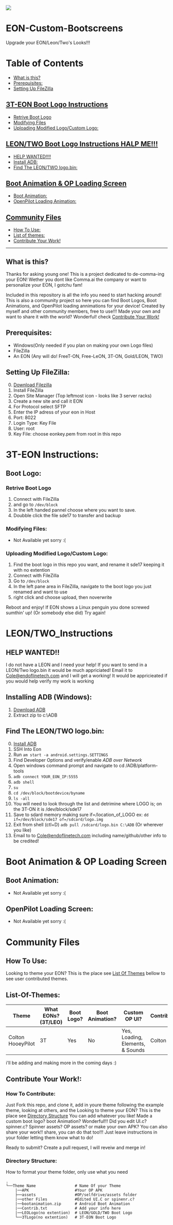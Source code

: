 [![](https://i.imgur.com/IcCeUD7.png)](#)
# EON-Custom-Bootscreens
Upgrade your EON/Leon/Two's Looks!!!

Table of Contents
=======================
* [What is this?](#what-is-this)
* [Prerequisites:](#Prerequisites:)
* [Setting Up FileZilla](#Setting-Up-FileZilla:)


## [3T-EON Boot Logo Instructions](#3T-EON-Instructions:)
* [Retrive Boot Logo](#Retrive-Boot-Logo)
* [Modifying Files](#Modifying-Files:)
* [Uploading Modified Logo/Custom Logo:](#Uploading-Modified-Logo/Custom-Logo:)


## [LEON/TWO Boot Logo Instructions HALP ME!!!](#LEON/TWO_Instructions)
* [HELP WANTED!!!!](#Help-Wanted!!)
* [Install ADB:](#Installing-ADB-(Windows):)
* [Find The LEON/TWO logo.bin:](#Find-The-LEON/TWO-logo.bin:)


## [Boot Animation & OP Loading Screen](#Boot-Animation-&-OP-Loading-Screen)
*  [Boot Animation:](#Boot-Animation:)
*  [OpenPilot Loading Animation:](#OpenPilot-Loading-Screen:)

## [Community Files](#LEON/TWO_Instructions)
*  [How To Use:](#How-To-Use: )
*  [List of themes: ](#List-Of-Themes:)
*  [Contribute Your Work!](#Contribute-Your-Work!)

---

What is this?
------
Thanks for asking young one! This is a project dedicated to de-comma-ing your EON! Wether you dont like Comma.ai the company or want to personalize your EON, I gotchu fam!

Included in this repository is all the info you need to start hacking around! This is also a community project so here you can find Boot Logos, Boot Animations, and OpenPilot loading annimations for your device! Created by myself and other community members, free to use!!! Made your own and want to share it with the world? Wonderful! check [Contribute Your Work!](#Contribute-Your-Work!)

Prerequisites:
------
* Windows(Only needed if you plan on making your own Logo files)
* FileZilla
* An EON (Any will do! FreeT-ON, Free-LeON, 3T-ON, Gold/LEON, TWO)


Setting Up FileZilla:
------
0. [Download Filezilla](https://filezilla-project.org/download.php?type=client)
1. Install FileZilla
2. Open Site Manager (Top leftmost icon - looks like 3 server racks)
3. Create a new site and call it EON
4. For Protocol select SFTP
5. Enter the IP adress of your eon in Host
6. Port: 8022
7. Login Type: Key File
8. User: root
9. Key File: choose eonkey.pem from root in this repo

3T-EON Instructions:
=======================

## Boot Logo:
### Retrive Boot Logo

1. Connect with FileZilla
2. and go to `/dev/block`
3. In the left handed pannel choose where you want to save.
4. Doubble click the file sde17 to transfer and backup

### Modifying Files:
* Not Available yet sorry :(

### Uploading Modified Logo/Custom Logo:
1. Find the boot logo in this repo you want, and rename it sde17 keeping it with no extention
2. Connect with FileZilla
3. Go to `/dev/block`
4. In the left pane area in FileZilla, navigate to the boot logo you just renamed and want to use
5. right click and choose upload, then noverwrite

Reboot and enjoy! If EON shows a Linux penguin you done screwed sumthin' up! (Or somebody else did) Try again!


LEON/TWO_Instructions
=======================

## HELP WANTED!!

I do not have a LEON and I need your help! 
If you want to send in a LEON/Two logo.bin it would be much appriciated! 
Email it to Cole@endoflinetech.com and I will get a working! It would be appricieated if you would help verify my work is working



## Installing ADB (Windows):
1. [Download ADB](https://dl.google.com/android/repository/platform-tools-latest-windows.zip)
2. Extract zip to c:\ADB

## Find The LEON/TWO logo.bin:

0. [Install ADB](#Installing-ADB-(Windows):)
1. SSH Into Eon
2. Run `am start -a android.settings.SETTINGS`
3. Find Developer Options and verify/enable *ADB over Network*
4. Open windows command prompt and navigate to cd /ADB/platform-tools 
5. `adb connect YOUR_EON_IP:5555`
6. `adb shell`
7. `su`
8. `cd /dev/block/bootdevice/byname`
9. `ls -all`
10. You will need to look through the list and detrimine where LOGO is; on the 3T-ON
    it is /dev/block/sde17
11. Save to sdard memory making sure if=/location_of_LOGO ex: `dd if=/dev/block/sde17 of=/sdcard/logo.img`
12. Exit from shell (ctl+D) `adb pull /sdcard/logo.bin C:\ADB` (Or wherever you like)
13. Email to to Cole@endoflinetech.com including name/github/other info to be credited! 


Boot Animation & OP Loading Screen
=======================
## Boot Animation:
* Not Available yet sorry :(

## OpenPilot Loading Screen:
* Not Available yet sorry :(

Community Files
=======================

## How To Use:

Looking to theme your EON? This is the place see [List Of Themes](#List-of-themes:) bellow to see user contributed themes. 

## List-Of-Themes: 
| Theme             | What EONs? (3T/LEO)  | Boot Logo? | Boot Animation?     | Custom OP UI?                     | Contributor     |
| ------------------| ---------------------| -----------| --------------------| ----------------------------------| ----------------|
| Colton HooeyPilot | 3T                   | Yes        | No                  | Yes, Loading, Elements, & Sounds  | Colton          |


i'll be adding and making more in the coming days :)

## Contribute Your Work!:

### How To Contribute:
Just Fork this repo, and clone it, add in youre theme following the example theme, looking at others, and the 
Looking to theme your EON? This is the place see [Directory Structure](#Directory-Structure:) You can add whatever you like! Made a custom boot logo? boot Animation? Wonderful!!! Did you edit UI.c? spinner.c? Spinner assets? OP assets? or make your own APK? You can also share your work!! share, you can do that too!!! Just leave instructions in your folder letting them know what to do!

Ready to submit? Create a pull request, I will reveiw and merge in!

### Directory Structure:

How to format your theme folder, only use what you need

    .
    └──Theme Name                 # Name Of your Theme
        |──APK                    #Your OP APK
        ├──assets                 #OP/selfdrive/assets folder
        |──other Files            #Edited UI.C or spinenr.c?
        |──bootanimation.zip      # Android Boot Animation
        |──Contrib.txt            # Add your info here
        |──LEOLogo(no extention)  # LEON/GOLD/TWO Boot Logo
        └──3TLogo(no extention)   # 3T-EON Boot Logo
        
        
        
                                  